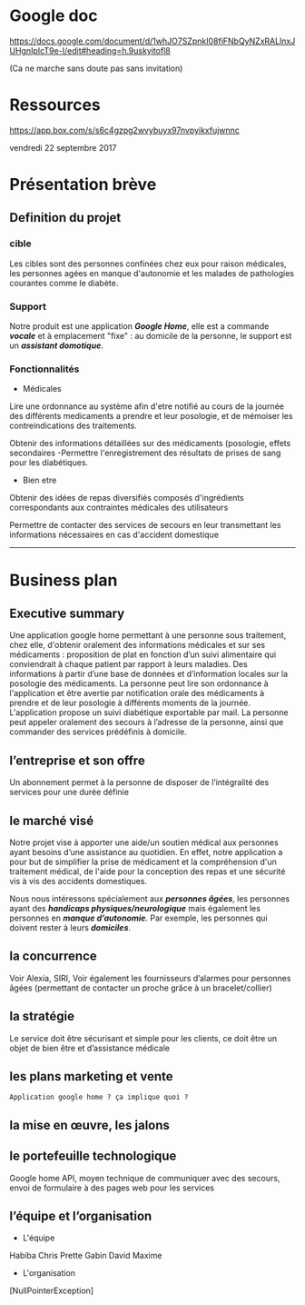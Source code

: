 # Google doc

https://docs.google.com/document/d/1whJO7SZpnkI08fiFNbQyNZxRALlnxJUHgnIpIcT9e-I/edit#heading=h.9uskyitofl8

(Ca ne marche sans doute pas sans invitation)

# Ressources 

https://app.box.com/s/s6c4gzpg2wvybuyx97nvpyikxfujwnnc

vendredi 22 septembre 2017

# Présentation brève
## Definition du projet 

### cible 

Les cibles sont des personnes confinées chez eux pour raison médicales, les personnes agées en manque d'autonomie et les malades de pathologies courantes comme le diabète.

### Support

Notre produit est une application ***Google Home***, elle est a commande ***vocale*** et à emplacement "fixe" : au domicile de la personne, le support est un ***assistant domotique***.

### Fonctionnalités

* Médicales

Lire une ordonnance au système afin d'etre notifié au cours de la journée des différents medicaments a prendre et leur posologie, et de mémoiser les contreindications des traitements.

Obtenir des informations détaillées sur des médicaments (posologie, effets secondaires
-Permettre l'enregistrement des résultats de prises de sang pour les diabétiques.

* Bien etre

Obtenir des idées de repas diversifiés composés d'ingrédients correspondants aux contraintes médicales des utilisateurs

Permettre de contacter des services de secours en leur transmettant les informations nécessaires en cas d'accident domestique

<hr>

# Business plan

## Executive summary

Une application google home permettant à une personne sous traitement, chez elle, d'obtenir oralement des informations médicales et sur ses médicaments : 
proposition de plat en fonction d’un suivi alimentaire qui conviendrait à chaque patient par rapport à leurs maladies.
Des informations à partir d’une base de données et d’information locales sur la posologie des médicaments.
La personne peut lire son ordonnance à l'application et être avertie par notification orale des médicaments à prendre et de leur posologie à différents moments de la journée.
L'application propose un suivi diabétique exportable par mail. 
La personne peut appeler oralement des secours à l’adresse de la personne, ainsi que commander des services prédéfinis à domicile.

## l’entreprise et son offre

Un abonnement permet à la personne de disposer de l’intégralité des services pour une durée définie 

## le marché visé

Notre projet vise à apporter une aide/un soutien médical aux personnes ayant besoins d’une assistance au quotidien. En effet, notre application a pour but de simplifier la prise de médicament et la compréhension d'un traitement médical, de l'aide pour la conception des repas et une sécurité vis à vis des accidents domestiques.

Nous nous intéressons spécialement aux ***personnes âgées***, les personnes ayant des ***handicaps physiques/neurologique*** mais également les personnes en ***manque d’autonomie***. Par exemple, les personnes qui doivent rester à leurs ***domiciles***.

## la concurrence

Voir Alexia, SIRI, 
Voir également les fournisseurs d’alarmes pour personnes âgées (permettant de contacter un proche grâce à un bracelet/collier)

## la stratégie

Le service doit être sécurisant et simple pour les clients, ce doit être un objet de bien être et d’assistance médicale

## les plans marketing et vente

	Application google home ? ça implique quoi ?

## la mise en œuvre, les jalons


## le portefeuille technologique

Google home API, moyen technique de communiquer avec des secours, envoi de formulaire à des pages web pour les services

## l’équipe et l’organisation

* L'équipe

Habiba 
Chris 
Prette 
Gabin
David
Maxime 

* L'organisation

[NullPointerException]